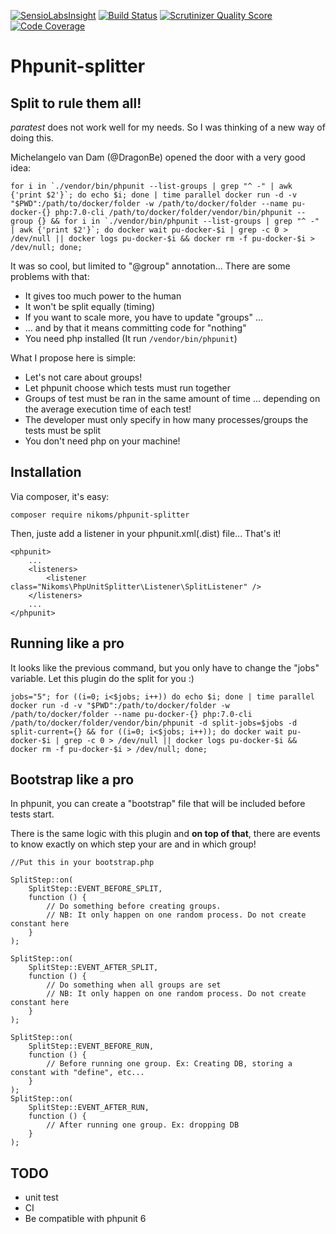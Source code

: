 [![SensioLabsInsight](https://insight.sensiolabs.com/projects/6c31c675-d230-4330-b33f-701806e39d78/mini.png)](https://insight.sensiolabs.com/projects/6c31c675-d230-4330-b33f-701806e39d78)
[![Build Status](https://travis-ci.org/Nikoms/phpunit-splitter.svg?branch=master)](https://travis-ci.org/Nikoms/phpunit-splitter/)
[![Scrutinizer Quality Score](https://scrutinizer-ci.com/g/Nikoms/phpunit-splitter/badges/quality-score.png)](https://scrutinizer-ci.com/g/Nikoms/phpunit-splitter/)
[![Code Coverage](https://scrutinizer-ci.com/g/Nikoms/phpunit-splitter/badges/coverage.png)](https://scrutinizer-ci.com/g/Nikoms/phpunit-splitter/)


# Phpunit-splitter

## Split to rule them all!

_paratest_ does not work well for my needs. So I was thinking of a new way of doing this.


Michelangelo van Dam (@DragonBe) opened the door with a very good idea:
```
for i in `./vendor/bin/phpunit --list-groups | grep "^ -" | awk {'print $2'}`; do echo $i; done | time parallel docker run -d -v "$PWD":/path/to/docker/folder -w /path/to/docker/folder --name pu-docker-{} php:7.0-cli /path/to/docker/folder/vendor/bin/phpunit --group {} && for i in `./vendor/bin/phpunit --list-groups | grep "^ -" | awk {'print $2'}`; do docker wait pu-docker-$i | grep -c 0 > /dev/null || docker logs pu-docker-$i && docker rm -f pu-docker-$i > /dev/null; done;
```

It was so cool, but limited to "@group" annotation... There are some problems with that:
* It gives too much power to the human
* It won't be split equally (timing)
* If you want to scale more, you have to update "groups" ...
* ... and by that it means committing code for "nothing"
* You need php installed (It run `/vendor/bin/phpunit`)

What I propose here is simple:

* Let's not care about groups!
* Let phpunit choose which tests must run together
* Groups of test must be ran in the same amount of time ... depending on the average execution time of each test!
* The developer must only specify in how many processes/groups the tests must be split
* You don't need php on your machine!

## Installation

Via composer, it's easy:
```
composer require nikoms/phpunit-splitter
```

Then, juste add a listener in your phpunit.xml(.dist) file... That's it!

```
<phpunit>
    ...
    <listeners>
        <listener class="Nikoms\PhpUnitSplitter\Listener\SplitListener" />
    </listeners>
    ...
</phpunit>
```

## Running like a pro

It looks like the previous command, but you only have to change the "jobs" variable. Let this plugin do the split for you :)

```
jobs="5"; for ((i=0; i<$jobs; i++)) do echo $i; done | time parallel docker run -d -v "$PWD":/path/to/docker/folder -w /path/to/docker/folder --name pu-docker-{} php:7.0-cli /path/to/docker/folder/vendor/bin/phpunit -d split-jobs=$jobs -d split-current={} && for ((i=0; i<$jobs; i++)); do docker wait pu-docker-$i | grep -c 0 > /dev/null || docker logs pu-docker-$i && docker rm -f pu-docker-$i > /dev/null; done;
```

## Bootstrap like a pro

In phpunit, you can create a "bootstrap" file that will be included before tests start.

There is the same logic with this plugin and **on top of that**, there are events to know exactly on which step your are and in which group!

```
//Put this in your bootstrap.php

SplitStep::on(
    SplitStep::EVENT_BEFORE_SPLIT,
    function () {
        // Do something before creating groups.
        // NB: It only happen on one random process. Do not create constant here
    }
);

SplitStep::on(
    SplitStep::EVENT_AFTER_SPLIT,
    function () {
        // Do something when all groups are set
        // NB: It only happen on one random process. Do not create constant here
    }
);

SplitStep::on(
    SplitStep::EVENT_BEFORE_RUN,
    function () {
        // Before running one group. Ex: Creating DB, storing a constant with "define", etc...
    }
);
SplitStep::on(
    SplitStep::EVENT_AFTER_RUN,
    function () {
        // After running one group. Ex: dropping DB
    }
);
```

## TODO
* unit test
* CI
* Be compatible with phpunit 6
